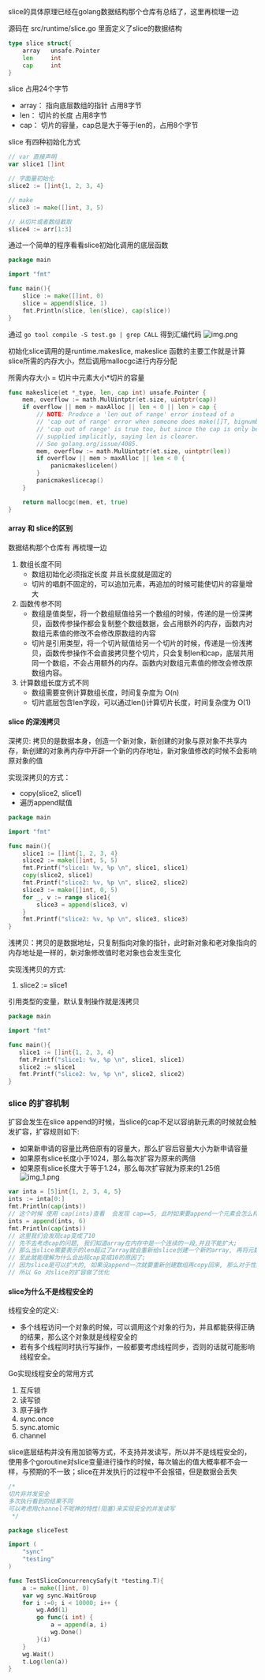 slice的具体原理已经在golang数据结构那个仓库有总结了，这里再梳理一边

源码在 src/runtime/slice.go 里面定义了slice的数据结构

```go
type slice struct{
	array   unsafe.Pointer
	len     int
	cap     int
}
```
slice 占用24个字节

- array： 指向底层数组的指针 占用8字节
- len： 切片的长度 占用8字节
- cap： 切片的容量，cap总是大于等于len的，占用8个字节

slice 有四种初始化方式
```go
// var 直接声明
var slice1 []int

// 字面量初始化
slice2 := []int{1, 2, 3, 4}

// make
slice3 := make([]int, 3, 5)

// 从切片或者数组截取
slice4 := arr[1:3]
```

通过一个简单的程序看看slice初始化调用的底层函数
```go
package main

import "fmt"

func main(){
	slice := make([]int, 0)
	slice = append(slice, 1)
	fmt.Println(slice, len(slice), cap(slice))
}

```
通过 `go tool compile -S test.go | grep CALL` 得到汇编代码
![img.png](img.png)

初始化slice调用的是runtime.makeslice, makeslice 函数的主要工作就是计算slice所需的内存大小，然后调用mallocgc进行内存分配

所需内存大小 = 切片中元素大小*切片的容量
```go
func makeslice(et *_type, len, cap int) unsafe.Pointer {
	mem, overflow := math.MulUintptr(et.size, uintptr(cap))
	if overflow || mem > maxAlloc || len < 0 || len > cap {
		// NOTE: Produce a 'len out of range' error instead of a
		// 'cap out of range' error when someone does make([]T, bignumber).
		// 'cap out of range' is true too, but since the cap is only being
		// supplied implicitly, saying len is clearer.
		// See golang.org/issue/4085.
		mem, overflow := math.MulUintptr(et.size, uintptr(len))
		if overflow || mem > maxAlloc || len < 0 {
			panicmakeslicelen()
		}
		panicmakeslicecap()
	}

	return mallocgc(mem, et, true)
}
```

#### array 和 slice的区别
数据结构那个仓库有  再梳理一边

1. 数组长度不同
    - 数组初始化必须指定长度 并且长度就是固定的
    - 切片的唱剫不固定的，可以追加元素，再追加的时候可能使切片的容量增大
2. 函数传参不同
    - 数组是值类型，将一个数组赋值给另一个数组的时候，传递的是一份深拷贝，函数传参操作都会复制整个数组数据，会占用额外的内存，函数内对数组元素值的修改不会修改原数组的内容
    - 切片是引用类型，将一个切片赋值给另一个切片的时候，传递是一份浅拷贝，函数传参操作不会直接拷贝整个切片，只会复制len和cap，底层共用同一个数组，不会占用额外的内存。函数内对数组元素值的修改会修改原数组内容。
3. 计算数组长度方式不同
    - 数组需要变例计算数组长度，时间复杂度为 O(n)
    - 切片底层包含len字段，可以通过len()计算切片长度，时间复杂度为 O(1)

#### slice 的深浅拷贝
深拷贝: 拷贝的是数据本身，创造一个新对象，新创建的对象与原对象不共享内存，新创建的对象再内存中开辟一个新的内存地址，新对象值修改的时候不会影响原对象的值

实现深拷贝的方式：
- copy(slice2, slice1)
- 遍历append赋值
```go
package main

import "fmt"

func main(){
	slice1 := []int{1, 2, 3, 4}
	slice2 := make([]int, 5, 5)
	fmt.Printf("slice1: %v, %p \n", slice1, slice1)
	copy(slice2, slice1)
	fmt.Printf("slice2: %v, %p \n", slice2, slice2)
    slice3 := make([]int, 0, 5)
    for _, v := range slice1{
    	slice3 = append(slice3, v)
    }
    fmt.Printf("slice2: %v, %p \n", slice3, slice3)
}
```
浅拷贝：拷贝的是数据地址，只复制指向对象的指针，此时新对象和老对象指向的内存地址是一样的，新对象修改值时老对象也会发生变化

实现浅拷贝的方式:
1. slice2 := slice1

引用类型的变量，默认复制操作就是浅拷贝

```go
package main

import "fmt"

func main(){
   slice1 := []int{1, 2, 3, 4}
   fmt.Printf("slice1: %v, %p \n", slice1, slice1)
   slice2 := slice1
   fmt.Printf("slice2: %v, %p \n", slice2, slice2)
}
```
### slice 的扩容机制
扩容会发生在slice append的时候，当slice的cap不足以容纳新元素的时候就会触发扩容，扩容规则如下:
- 如果新申请的容量比两倍原有的容量大，那么扩容后容量大小为新申请容量
- 如果原有slice长度小于1024，那么每次扩容为原来的两倍
- 如果原有slice长度大于等于1.24，那么每次扩容就为原来的1.25倍
![img_1.png](img_1.png)

```go
var inta = [5]int{1, 2, 3, 4, 5}
ints := inta[0:]
fmt.Println(cap(ints))
// 这个时候 使用 cap(ints)查看  会发现 cap==5, 此时如果要append一个元素会怎么样
ints = append(ints, 6)
fmt.Println(cap(ints))
// 这里我们会发现cap变成了10
// 先不去考虑cap的问题, 我们知道array在内存中是一个连续的一段,并且不能扩大;
// 那么当slice需要表示的len超过了array就会重新给slice创建一个新的array, 再将元数据拷贝过去
// 至此就能理解为什么会出现cap变成10的原因了;
// 因为slice是可以扩大的, 如果没append一次就要重新创建数组再copy回来, 那么对于性能的损耗就会比较大
// 所以 Go 对slice的扩容做了优化
```

#### slice为什么不是线程安全的
线程安全的定义:
- 多个线程访问一个对象的时候，可以调用这个对象的行为，并且都能获得正确的结果，那么这个对象就是线程安全的
- 若有多个线程同时执行写操作，一般都要考虑线程同步，否则的话就可能影响线程安全。

Go实现线程安全的常用方式
1. 互斥锁
2. 读写锁
3. 原子操作
4. sync.once
5. sync.atomic
6. channel

slice底层结构并没有用加锁等方式，不支持并发读写，所以并不是线程安全的，使用多个goroutine对slice变量进行操作的时候，每次输出的值大概率都不会一样，与预期的不一致；slice在并发执行的过程中不会报错，但是数据会丢失

```go
/*
切片非并发安全
多次执行看到的结果不同
可以考虑用channel不呢神的特性(阻塞)来实现安全的并发读写
 */

package sliceTest

import (
	"sync"
	"testing"
)

func TestSliceConcurrencySafy(t *testing.T){
	a := make([]int, 0)
	var wg sync.WaitGroup
	for i :=0; i < 10000; i++ {
		wg.Add(1)
		go func(i int) {
			a = append(a, i)
			wg.Done()
        }(i)
    }
    wg.Wait()
	t.Log(len(a))
}
```